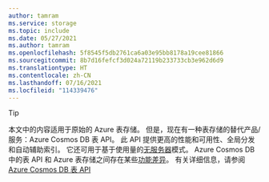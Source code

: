 ```yaml
---
author: tamram
ms.service: storage
ms.topic: include
ms.date: 05/27/2021
ms.author: tamram
ms.openlocfilehash: 5f8545f5db2761ca6a03e95bb8178a19cee81866
ms.sourcegitcommit: 8b7d16fefcf3d024a72119b233733cb3e962d6d9
ms.translationtype: HT
ms.contentlocale: zh-CN
ms.lasthandoff: 07/16/2021
ms.locfileid: "114339476"
---
```

> [!TIP]
> 本文中的内容适用于原始的 Azure 表存储。 但是，现在有一种表存储的替代产品/服务：Azure Cosmos DB 表 API。 此 API 提供更高的性能和可用性、全局分发和自动辅助索引。 它还可用于基于使用量的[无服务器](../articles/cosmos-db/serverless.md)模式。 Azure Cosmos DB 中的表 API 和 Azure 表存储之间存在某些[功能差异](../articles/cosmos-db/table-storage-how-to-use-java.md
)。 有关详细信息，请参阅 [Azure Cosmos DB 表 API](../articles/cosmos-db/table-introduction.md)